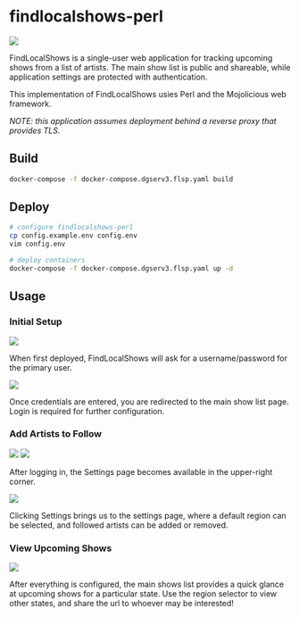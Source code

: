 findlocalshows-perl
===================

![](images/findlocalshows-perl.png)

FindLocalShows is a single-user web application for tracking upcoming shows from a list of artists. The main show list is public and shareable, while application settings are protected with authentication.

This implementation of FindLocalShows usies Perl and the Mojolicious web framework.

*NOTE: this application assumes deployment behind a reverse proxy that provides TLS.*

## Build

```bash
docker-compose -f docker-compose.dgserv3.flsp.yaml build
```

## Deploy

```bash
# configure findlocalshows-perl
cp config.example.env config.env
vim config.env

# deploy containers
docker-compose -f docker-compose.dgserv3.flsp.yaml up -d
```

## Usage

### Initial Setup
![](images/demo_01_init.png)

When first deployed, FindLocalShows will ask for a username/password for the primary user.

![](images/demo_02_empty-showlist.png)

Once credentials are entered, you are redirected to the main show list page. Login is required for further configuration.

### Add Artists to Follow

![](images/demo_03_login.png)
![](images/demo_04_logged-in-showlist.png)

After logging in, the Settings page becomes available in the upper-right corner.

![](images/demo_05_settings.png)

Clicking Settings brings us to the settings page, where a default region can be selected, and followed artists can be added or removed.

### View Upcoming Shows

![](images/demo_06_final-showlist.png)

After everything is configured, the main shows list provides a quick glance at upcoming shows for a particular state. Use the region selector to view other states, and share the url to whoever may be interested!
